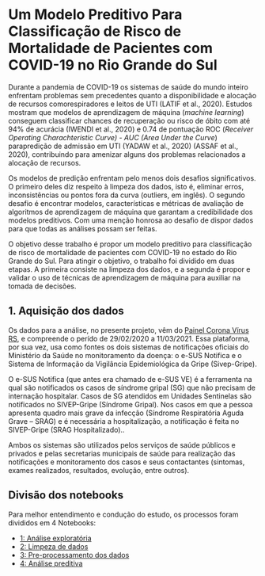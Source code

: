# Um Modelo Preditivo Para Classificação de Risco de Mortalidade de Pacientes com COVID-19 no Rio Grande do Sul

Durante a pandemia de COVID-19 os sistemas de saúde do mundo inteiro enfrentam problemas sem precedentes quanto a disponibilidade e alocação de recursos comorespiradores e leitos de UTI (LATIF et al., 2020).  Estudos mostram que modelos de aprendizagem de máquina (*machine learning*) conseguem classificar chances de recuperação ou risco de óbito com até 94% de acurácia (IWENDI et al., 2020) e 0.74 de pontuação ROC (*Receiver Operating Charachteristic Curve) - AUC (Area Under the Curve*) parapredição de admissão em UTI (YADAW et al., 2020) (ASSAF et al., 2020), contribuindo para amenizar alguns dos problemas relacionados a alocação de recursos.

Os modelos de predição enfrentam pelo menos dois desafios significativos. O primeiro deles diz respeito à limpeza dos dados, isto é, eliminar erros, inconsistências ou pontos fora da curva (outliers, em inglês). O segundo desafio é encontrar modelos, características e métricas de avaliação de algoritmos de aprendizagem de máquina que garantam a credibilidade dos modelos preditivos. Com uma menção honrosa ao desafio de dispor dados para que todas as análises possam ser feitas.

O objetivo desse trabalho é propor um modelo preditivo para classificação de risco de mortalidade de pacientes com COVID-19 no estado do Rio Grande do Sul. Para atingir o objetivo, o trabalho foi dividido em duas etapas. A primeira consiste na limpeza dos dados, e a segunda é propor e validar o uso de técnicas de aprendizagem de máquina para auxiliar na tomada de decisões.

## 1. Aquisição dos dados

Os dados para a análise, no presente projeto, vêm do [Painel Corona Vírus RS](https://ti.saude.rs.gov.br/covid19/), e compreende o perído de 29/02/2020 a 11/03/2021. Essa plataforma, por sua vez, usa como fontes os dois sistemas de notificações oficiais do Ministério da Saúde no monitoramento da doença: o e-SUS Notifica e o Sistema de Informação da Vigilância Epidemiológica da Gripe (Sivep-Gripe). 

O e-SUS Notifica (que antes era chamado de e-SUS VE) é a ferramenta na qual são notificados os casos de síndrome gripal (SG) que não precisam de internação hospitalar. Casos de SG atendidos em Unidades Sentinelas são notificados no SIVEP-Gripe (Síndrome Gripal). Nos casos em que a pessoa apresenta quadro mais grave da infecção (Síndrome Respiratória Aguda Grave – SRAG) e é necessária a hospitalização, a notificação é feita no SIVEP-Gripe (SRAG Hospitalizado)..

Ambos os sistemas são utilizados pelos serviços de saúde públicos e privados e pelas secretarias municipais de saúde para realização das notificações e monitoramento dos casos e seus contactantes (sintomas, exames realizados, resultados, evolução, entre outros).

## Divisão dos notebooks

Para melhor entendimento e condução do estudo, os processos foram divididos em 4 Notebooks:

 - [1: Análise exploratória](https://github.com/gustavocrod/predict_death_covid/blob/main/1analise_exploratoria.ipynb)
 - [2: Limpeza de dados](https://github.com/gustavocrod/predict_death_covid/blob/main/2limpeza_de_dados.ipynb)
 - [3: Pre-processamento dos dados](https://github.com/gustavocrod/predict_death_covid/blob/main/3pre_processamento.ipynb)
 - [4: Análise preditiva](https://github.com/gustavocrod/predict_death_covid/blob/main/4predicao.ipynb)
